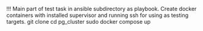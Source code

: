 !!! Main part of test task in ansible subdirectory as playbook.
Create docker containers with installed supervisor and running ssh for using as testing targets.
git clone
cd pg_cluster
sudo docker compose up
